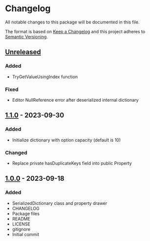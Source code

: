 # Changelog
All notable changes to this package will be documented in this file.

The format is based on [Keep a Changelog](http://keepachangelog.com/en/1.0.0/)
and this project adheres to [Semantic Versioning](http://semver.org/spec/v2.0.0.html).

## [Unreleased]
### Added
- TryGetValueUsingIndex function

### Fixed
- Editor NullReference error after deserialized internal dictionary

## [1.1.0] - 2023-09-30
### Added
- Initialize dictionary with option capacity (default is 10)

### Changed
- Replace private hasDuplicateKeys field into public Property

## [1.0.0] - 2023-09-18
### Added
- SerializedDictionary class and property drawer
- CHANGELOG
- Package files
- README
- LICENSE
- gitignore
- Initial commit

[Unreleased]: https://github.com/HyagoOliveira/SerializedDictionary/compare/1.1.0...main
[1.1.0]: https://github.com/HyagoOliveira/SerializedDictionary/tree/1.1.0/
[1.0.0]: https://github.com/HyagoOliveira/SerializedDictionary/tree/1.0.0/